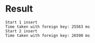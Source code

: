 # Result
```log
Start 1 insert
Time taken with foreign key: 25563 ms
Start 2 insert
Time taken with foreign key: 26590 ms
```